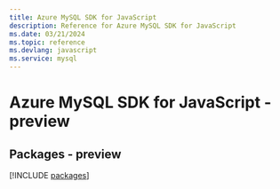 ```yaml
---
title: Azure MySQL SDK for JavaScript
description: Reference for Azure MySQL SDK for JavaScript
ms.date: 03/21/2024
ms.topic: reference
ms.devlang: javascript
ms.service: mysql
---
```

# Azure MySQL SDK for JavaScript - preview
## Packages - preview
[!INCLUDE [packages](mysql-index.md)]